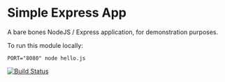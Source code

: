 # Simple Express App

A bare bones NodeJS / Express application, for demonstration purposes.

To run this module locally:
```shell
PORT="8080" node hello.js
```

[![Build Status](https://travis-ci.org/b-long/simple-express-app.svg)](https://travis-ci.org/b-long/simple-express-app)
